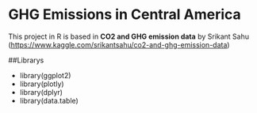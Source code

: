 # GHG Emissions in Central America

This project in R is based in **CO2 and GHG emission data** by Srikant Sahu (https://www.kaggle.com/srikantsahu/co2-and-ghg-emission-data)

##Librarys
* library(ggplot2)
* library(plotly)
* library(dplyr)
* library(data.table)

